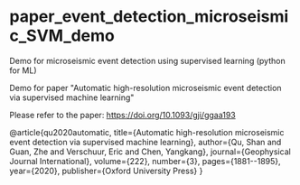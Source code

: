 # paper_event_detection_microseismic_SVM_demo
Demo for microseismic event detection using supervised learning (python for ML)

Demo for paper "Automatic high-resolution microseismic event detection via supervised machine learning" 

Please refer to the paper: https://doi.org/10.1093/gji/ggaa193

@article{qu2020automatic,
  title={Automatic high-resolution microseismic event detection via supervised machine learning},
  author={Qu, Shan and Guan, Zhe and Verschuur, Eric and Chen, Yangkang},
  journal={Geophysical Journal International},
  volume={222},
  number={3},
  pages={1881--1895},
  year={2020},
  publisher={Oxford University Press}
}
